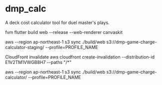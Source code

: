 # dmp_calc

A deck cost calculator tool for duel master's plays.


fvm flutter build web --release --web-renderer canvaskit

aws --region ap-northeast-1 s3 sync ./build/web s3://dmp-game-charge-calculator-staging/ --profile=PROFILE_NAME




CloudFront invalidate
aws cloudfront create-invalidation --distribution-id E1V2TM1VWGB8H7 --paths "/*"






aws --region ap-northeast-1 s3 sync ./build/web s3://dmp-game-charge-calculator/ --profile=PROFILE_NAME
